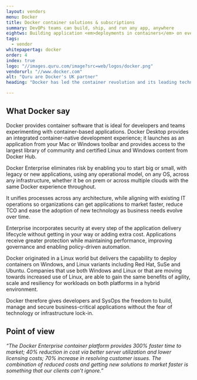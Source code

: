 ```yaml
---
layout: vendors
menu: Docker
title: Docker container solutions & subscriptions
summary: DevOPs teams can build, ship, and run any app, anywhere
eightws: Building application <em>deployments in containers</em> on every platform
tags:
  - vendor
whitepapertag: docker
order: 4
index: true
logo: "//images.quru.com/image?src=web/logos/docker.png"
vendorurl: "//www.docker.com"
alt: "Quru are Docker's UK partner"
heading: "Docker has led the container revolution and its leading technology has been incorporated into many competitive products. </p><p>Historically, server virtualization represented a major step forward, enabling consolidation of workloads from multiple applications to run on the same hardware. However, virtual server instances still require deployment of individual operating systems, the application and the workload. Multi-tier applications that don't work well together need to be deployed in separate virtual machines, separately managed, monitored and backed-up. Containers enable applications to be held in much smaller packages that share an underlying Operating System, which is more efficient.</p><p>Docker has the flexibility to accommodate combinations of Windows and Linux based container deployments across multiple operating systems.  We have been application developers for many years and in our experience Docker is the industry standard container technology for efficiently built, managed secure applications and micro-services, deployed at scale.</p>"

---
```


## What Docker say

Docker provides container software that is ideal for developers and teams experimenting with container-based applications. Docker Desktop provides an integrated container-native development experience; it launches as an application from your Mac or Windows toolbar and provides access to the largest library of community and certified Linux and Windows content from Docker Hub. 

Docker Enterprise eliminates risk by enabling you to start big or small, with legacy or new applications, using any operational model, on any OS, across any infrastructure, whether it be on prem or across multiple clouds with the same Docker experience throughout.

It unifies processes across any architecture, while aligning with existing IT operations so organizations can get applications to market faster, reduce TCO and ease the adoption of new technology as business needs evolve over time. 

Enterprise incorporates security at every step of the application delivery lifecycle without getting in your way or adding extra cost. Applications receive greater protection while maintaining performance, improving governance and enabling policy-driven automation.

Docker originated in a Linux world but delivers the capability to deploy containers on Windows, and Linux variants including Red Hat, SuSe and Ubuntu. Companies that use both Windows and Linux or that are moving towards increased use of Linux, are able to gain the same benefits of agility, scale and resiliency for workloads on both platforms in a hybrid environment.

Docker therefore gives developers and SysOps the freedom to build, manage and secure business-critical applications without the fear of technology or infrastructure lock-in.

## Point of view
<i>&ldquo;The Docker Enterprise container platform provides 300% faster time to market; 40% reduction in cost via better server utilization and lower licensing costs; 70% increase in resolving customer issues. The combination of reduced costs and getting new solutions to market faster is something that our clients can’t ignore.&rdquo;</i>

